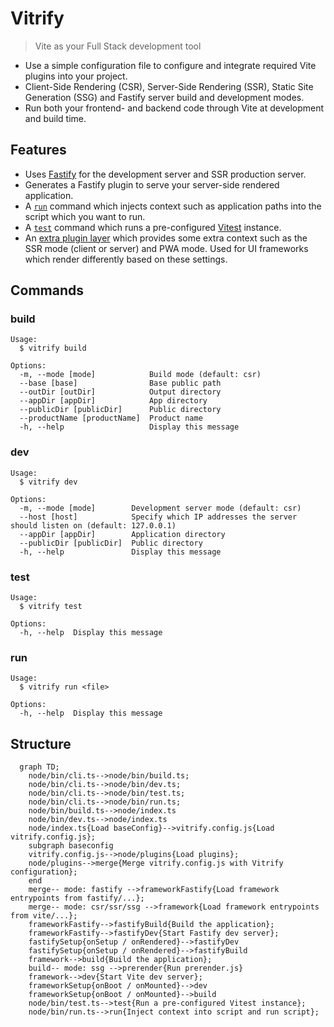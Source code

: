 # Vitrify

> Vite as your Full Stack development tool

- Use a simple configuration file to configure and integrate required Vite plugins into your project.
- Client-Side Rendering (CSR), Server-Side Rendering (SSR), Static Site Generation (SSG) and Fastify server build and development modes.
- Run both your frontend- and backend code through Vite at development and build time.

## Features

- Uses [Fastify](https://github.com/fastify/fastify-vite) for the development server and SSR production server.
- Generates a Fastify plugin to serve your server-side rendered application.
- A [`run`](./src/node/bin/run.ts) command which injects context such as application paths into the script which you want to run.
- A [`test`](./src/node/bin/test.ts) command which runs a pre-configured [Vitest](https://github.com/vitest-dev/vitest) instance.
- An [extra plugin layer](./src/node/plugins/index.ts) which provides some extra context such as the SSR mode (client or server) and PWA mode. Used for UI frameworks which render differently based on these settings.

## Commands

### build

```
Usage:
  $ vitrify build

Options:
  -m, --mode [mode]            Build mode (default: csr)
  --base [base]                Base public path
  --outDir [outDir]            Output directory
  --appDir [appDir]            App directory
  --publicDir [publicDir]      Public directory
  --productName [productName]  Product name
  -h, --help                   Display this message
```

### dev

```
Usage:
  $ vitrify dev

Options:
  -m, --mode [mode]        Development server mode (default: csr)
  --host [host]            Specify which IP addresses the server should listen on (default: 127.0.0.1)
  --appDir [appDir]        Application directory
  --publicDir [publicDir]  Public directory
  -h, --help               Display this message
```

### test

```
Usage:
  $ vitrify test

Options:
  -h, --help  Display this message
```

### run

```
Usage:
  $ vitrify run <file>

Options:
  -h, --help  Display this message
```

## Structure

```mermaid
  graph TD;
    node/bin/cli.ts-->node/bin/build.ts;
    node/bin/cli.ts-->node/bin/dev.ts;
    node/bin/cli.ts-->node/bin/test.ts;
    node/bin/cli.ts-->node/bin/run.ts;
    node/bin/build.ts-->node/index.ts
    node/bin/dev.ts-->node/index.ts
    node/index.ts{Load baseConfig}-->vitrify.config.js{Load vitrify.config.js};
    subgraph baseconfig
    vitrify.config.js-->node/plugins{Load plugins};
    node/plugins-->merge{Merge vitrify.config.js with Vitrify configuration};
    end
    merge-- mode: fastify -->frameworkFastify{Load framework entrypoints from fastify/...};
    merge-- mode: csr/ssr/ssg -->framework{Load framework entrypoints from vite/...};
    frameworkFastify-->fastifyBuild{Build the application};
    frameworkFastify-->fastifyDev{Start Fastify dev server};
    fastifySetup{onSetup / onRendered}-->fastifyDev
    fastifySetup{onSetup / onRendered}-->fastifyBuild
    framework-->build{Build the application};
    build-- mode: ssg -->prerender{Run prerender.js}
    framework-->dev{Start Vite dev server};
    frameworkSetup{onBoot / onMounted}-->dev
    frameworkSetup{onBoot / onMounted}-->build
    node/bin/test.ts-->test{Run a pre-configured Vitest instance};
    node/bin/run.ts-->run{Inject context into script and run script};
```
